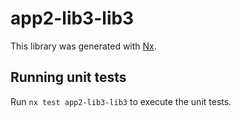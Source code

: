 # app2-lib3-lib3

This library was generated with [Nx](https://nx.dev).

## Running unit tests

Run `nx test app2-lib3-lib3` to execute the unit tests.
